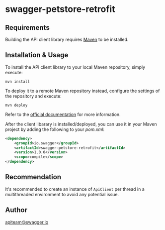 # swagger-petstore-retrofit

## Requirements

Building the API client library requires [Maven](https://maven.apache.org/) to be installed.

## Installation & Usage

To install the API client library to your local Maven repository, simply execute:

```shell
mvn install
```

To deploy it to a remote Maven repository instead, configure the settings of the repository and execute:

```shell
mvn deploy
```

Refer to the [official documentation](https://maven.apache.org/plugins/maven-deploy-plugin/usage.html) for more information.

After the client libarary is installed/deployed, you can use it in your Maven project by adding the following to your *pom.xml*:

```xml
<dependency>
    <groupId>io.swagger</groupId>
    <artifactId>swagger-petstore-retrofit</artifactId>
    <version>1.0.0</version>
    <scope>compile</scope>
</dependency>

```

## Recommendation

It's recommended to create an instance of `ApiClient` per thread in a multithreaded environment to avoid any potential issue.

## Author

apiteam@swagger.io


